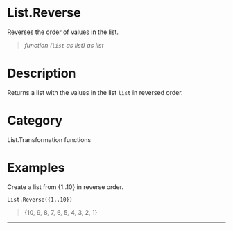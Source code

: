 # List.Reverse
Reverses the order of values in the list.
> _function (<code>list</code> as list) as list_

# Description 
Returns a list with the values in the list <code>list</code> in reversed order.
# Category 
List.Transformation functions
# Examples 
Create a list from {1..10} in reverse order.
```
List.Reverse({1..10})
```
> {10, 9, 8, 7, 6, 5, 4, 3, 2, 1}

***
